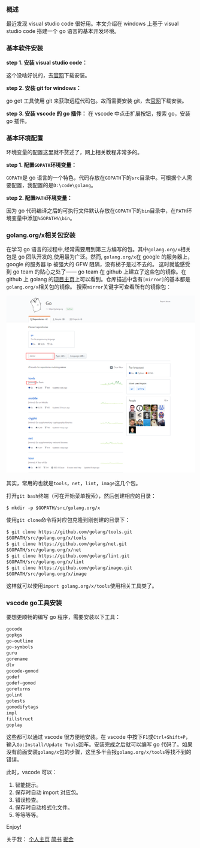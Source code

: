 ### 概述

最近发现 visual studio code 很好用。本文介绍在 windows 上基于 visual studio code 搭建一个 go 语言的基本开发环境。

### 基本软件安装

**step 1. 安装 visual studio code：**

这个没啥好说的，去[官网](https://code.visualstudio.com/)下载安装。

**step 2. 安装 git for windows：**

go get 工具使用 git 来获取远程代码包。故而需要安装 git，去[官网](https://git-scm.com/downloads)下载安装。

**step 3. 安装 vscode 的 go 插件：**
在 vscode 中点击扩展按钮，搜索 go，安装 go 插件。


### 基本环境配置

环境变量的配置这里就不赘述了，网上相关教程非常多的。

**step 1. 配置`GOPATH`环境变量：**

`GOPATH`是 go 语言的一个特色，代码存放在`GOPATH`下的`src`目录中。可根据个人需要配置，我配置的是`D:\code\golang`。

**step 2. 配置`PATH`环境变量：**

因为 go 代码编译之后的可执行文件默认存放在`GOPATH`下的`bin`目录中，在`PATH`环境变量中添加`%GOPATH%\bin`。

### golang.org/x相关包安装

在学习 go 语言的过程中,经常需要用到第三方编写的包。其中`golang.org/x`相关包是 go 团队开发的,使用最为广泛。然而, `golang.org/x`在 google 的服务器上，google 的服务器 ip 被强大的 GFW 阻隔，没有梯子是过不去的。
这时就能感受到 go team 的贴心之处了—— go team 在 github 上建立了这些包的镜像。在 github 上 golang 的[项目主页](https://github.com/golang)上可以看到。仓库描述中含有`[mirror]`的基本都是`golang.org/x`相关包的镜像。
搜索`mirror`关键字可查看所有的镜像包：

![golang.org/x镜像](/img/in-post/vscode-go-dev/golang-mirror.png)

其实，常用的也就是`tools`，`net`，`lint`，`image`这几个包。

打开`git bash`终端（可在开始菜单搜索），然后创建相应的目录：
```
$ mkdir -p $GOPATH/src/golang.org/x
```

使用`git clone`命令将对应包克隆到刚创建的目录下：
```
$ git clone https://github.com/golang/tools.git $GOPATH/src/golang.org/x/tools
$ git clone https://github.com/golang/net.git $GOPATH/src/golang.org/x/net
$ git clone https://github.com/golang/lint.git $GOPATH/src/golang.org/x/lint
$ git clone https://github.com/golang/image.git $GOPATH/src/golang.org/x/image
```

这样就可以使用`import golang.org/x/tools`使用相关工具类了。

### vscode go工具安装

要想更顺畅的编写 go 程序，需要安装以下工具：
```
gocode
gopkgs
go-outline
go-symbols
guru
gorename
dlv
gocode-gomod
godef
godef-gomod
goreturns
golint
gotests
gomodifytags
impl
fillstruct
goplay
```

这些都可以通过 vscode 很方便地安装。在 vscode 中按下`F1`或`Ctrl+Shift+P`，输入`Go:Install/Update Tools`回车。安装完成之后就可以编写 go 代码了。如果没有前面安装`golang/x`包的步骤，这里多半会报`golang.org/x/tools`等找不到的错误。

此时，vscode 可以：
1. 智能提示。
2. 保存时自动 import 对应包。
3. 错误检查。
4. 保存时自动格式化文件。
5. 等等等等。

Enjoy!

关于我：
[个人主页](https://darjun.github.io) [简书](https://www.jianshu.com/u/0aca4aa367c8) [掘金](https://juejin.im/user/5be15200e51d4505466ce2f4)